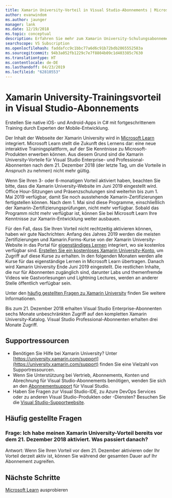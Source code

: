 ```yaml
---
title: Xamarin University-Vorteil in Visual Studio-Abonnements | Microsoft-Dokumentation
author: evanwindom
ms.author: jaunger
manager: lank
ms.date: 12/19/2018
ms.topic: conceptual
description: Erfahren Sie mehr zum Xamarin University-Schulungsabonnements, das in ausgewählten Visual Studio-Abonnements enthalten ist.
searchscope: VS Subscription
ms.openlocfilehash: faddafcc9c1bbc77a6d6c91b72bdb2865552583a
ms.sourcegitcommit: 94b3a052fb1229c7e7f8804b09c1d403385c7630
ms.translationtype: HT
ms.contentlocale: de-DE
ms.lasthandoff: 04/23/2019
ms.locfileid: "62810553"
---
```

# <a name="xamarin-university-training-benefit-in-visual-studio-subscriptions"></a>Xamarin University-Trainingsvorteil in Visual Studio-Abonnements

Erstellen Sie native iOS- und Android-Apps in C# mit fortgeschrittenem Training durch Experten der Mobile-Entwicklung.

Der Inhalt der Webseite der Xamarin University wird in [Microsoft Learn](http://microsoft.com/learn) integriert. Microsoft Learn stellt die Zukunft des Lernens dar: eine neue interaktive Trainingsplattform, auf der Sie Kenntnisse zu Microsoft-Produkten erwerben können. Aus diesem Grund sind die Xamarin University-Vorteile für Visual Studio Enterprise- und Professional-Abonnenten nach dem 21. Dezember 2018 (der letzte Tag, um die Vorteile in Anspruch zu nehmen) nicht mehr gültig.

Wenn Sie Ihren 3- oder 6-monatigen Vorteil aktiviert haben, beachten Sie bitte, dass die Xamarin University-Website im Juni 2019 eingestellt wird. Office Hour-Sitzungen und Präsenzschulungen sind weiterhin bis zum 1. Mai 2019 verfügbar, damit Sie noch ausstehende Xamarin-Zertifizierungen fertigstellen können. Nach dem 1. Mai sind diese Programme, einschließlich der Xamarin-Zertifizierungsprüfungen, nicht mehr verfügbar. Sobald das Programm nicht mehr verfügbar ist, können Sie bei Microsoft Learn Ihre Kenntnisse zur Xamarin-Entwicklung weiter ausbauen.

Für den Fall, dass Sie Ihren Vorteil nicht rechtzeitig aktivieren können, haben wir gute Nachrichten: Anfang des Jahres 2019 werden die meisten Zertifizierungen und Xamarin.Forms-Kurse von der Xamarin University-Website in das Portal für [eigenständiges Lernen](https://elearning.xamarin.com) integriert, wo sie kostenlos verfügbar sind. [Erstellen Sie ein kostenloses Xamarin University-Konto](https://university.xamarin.com/createfreeaccount), um Zugriff auf diese Kurse zu erhalten. In den folgenden Monaten werden alle Kurse für das eigenständige Lernen in Microsoft Learn übertragen. Danach wird Xamarin University Ende Juni 2019 eingestellt. Die restlichen Inhalte, die nur für Abonnenten zugänglich sind, darunter Labs und themenfremde Videos wie Gastvorlesungen und Lightning Lectures, werden an anderer Stelle öffentlich verfügbar sein.

Unter den [häufig gestellten Fragen zu Xamarin University](https://university.xamarin.com/faq) finden Sie weitere Informationen.

Bis zum 21. Dezember 2018 erhalten Visual Studio Enterprise-Abonnenten sechs Monate unbeschränkten Zugriff auf den kompletten Xamarin University-Katalog.  Visual Studio Professional-Abonnenten erhalten drei Monate Zugriff.

## <a name="support-resources"></a>Supportressourcen
- Benötigen Sie Hilfe bei Xamarin University?  Unter [https://university.xamarin.com/support](https://university.xamarin.com/support) finden Sie eine Vielzahl von Supportressourcen.
- Wenn Sie Unterstützung bei Vertrieb, Abonnements, Konten und Abrechnung für Visual Studio-Abonnements benötigen, wenden Sie sich an den [Abonnementsupport](https://visualstudio.microsoft.com/subscriptions/support/) für Visual Studio.
- Haben Sie Fragen zur Visual Studio-IDE, zu Azure DevOps Services oder zu anderen Visual Studio-Produkten oder -Diensten?  Besuchen Sie die [Visual Studio-Supportwebsite](https://visualstudio.microsoft.com/support/).

## <a name="frequently-asked-questions"></a>Häufig gestellte Fragen
### <a name="q--if-ive-already-activated-my-xamarin-university-benefit-by-december-21-2018-what-happens-after-that-date"></a>Frage:  Ich habe meinen Xamarin University-Vorteil bereits vor dem 21. Dezember 2018 aktiviert. Was passiert danach?
Antwort: Wenn Sie Ihren Vorteil vor dem 21. Dezember aktivieren oder Ihr Vorteil derzeit aktiv ist, können Sie während der gesamten Dauer auf Ihr Abonnement zugreifen.

## <a name="next-steps"></a>Nächste Schritte
[Microsoft Learn](http://microsoft.com/learn) ausprobieren